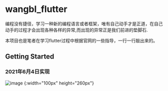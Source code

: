 # wangbl_flutter

编程没有捷径，学习一种新的编程语言或者框架，唯有自己动手才是正道，在自己动手的过程才会出现各种各样的异常,而出现的异常正是我们前进的垫脚石.

本项目也是笔者在学习flutter过程中根据官网的一些指导，一行一行敲出来的。

## Getting Started

### 2021年6月4日实现
![image](https://github.com/752134268/wangbl_flutter/blob/master/gif/2021-06-04%2015.53.25.gif) {:width="100px" height="260px"}



